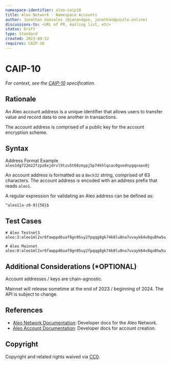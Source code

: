 ```yaml
---
namespace-identifier: aleo-caip10
title: Aleo Network - Namespace Accounts
author: Jonathan Gonzalez (@jonandgon, jonathan@puzzle.online)
discussions-to: <URL of PR, mailing list, etc>
status: Draft
type: Standard
created: 2023-09-12
requires: CAIP-10
---
```


<!--You can leave these HTML comments in your merged CAIP and delete the 
 visible duplicate text guides, they will not appear and may be helpful to 
 refer to if you edit it again. This is the suggested template for new CAIPs.
 Note that an CAIP number will be assigned by an editor. When opening a pull
 request to submit your EIP, please use an abbreviated title in the 
 filename, `caipX.md`, all lowercase, no `-` between the CAIP and its 
 number.-->

# CAIP-10

*For context, see the [CAIP-10][] specification.*
<!--"If you can't explain it simply, you don't understand it well enough." Provide a simplified and layman-accessible explanation of the CAIP.-->

## Rationale
<!--A short (~200 word) description of the technical issue being addressed.-->
An Aleo account address is a unique identifier that allows users to transfer value and record data to one another in transactions.

The account address is comprised of a public key for the account encryption scheme.

## Syntax

Address Format Example
`aleo1dg722m22fzpz6xjdrvl9tzu5t68zmypj5p74khlqcac0gvednygqxaax0j`

An account address is formatted as a `Bech32` string, comprised of 63 characters. The account address is encoded with an address prefix that reads `aleo1`.

A regular expression for validating an Aleo address can be defined as:

`^aleo1[a-z0-9]{58}$`

## Test Cases

```env
# Aleo Testnet3
aleo:3:aleo1ml2xr6fawppd6uaf8gn95uy2fpqqg8gk74k0lu8na7uvayk64v8qu8hw5u

# Aleo Mainnet
aleo:0:aleo1ml2xr6fawppd6uaf8gn95uy2fpqqg8gk74k0lu8na7uvayk64v8qu8hw5u
```

## Additional Considerations (*OPTIONAL)

Account addresses / keys are chain-agnostic.

Mainnet will release sometime at the end of 2023 / beginning of 2024. The API is subject to change.

## References
<!--Links to external resources that help understanding the CAIP better. This can e.g. be links to existing implementations.-->
- [Aleo Network Documentation][]: Developer docs for the Aleo Network.
- [Aleo Account Documentation][]: Developer docs for account creation.

[Aleo Network Documentation]: https://developer.aleo.org
[Aleo Account Documentation]: https://developer.aleo.org/concepts/accounts
[CAIP-2]: https://chainAgnostic.org/CAIPS/caip-2
[CAIP-10]: https://chainAgnostic.org/CAIPS/caip-10
[aleo CAIP-2]: aleo/caip2

## Copyright

Copyright and related rights waived via [CC0](https://creativecommons.org/publicdomain/zero/1.0/).
